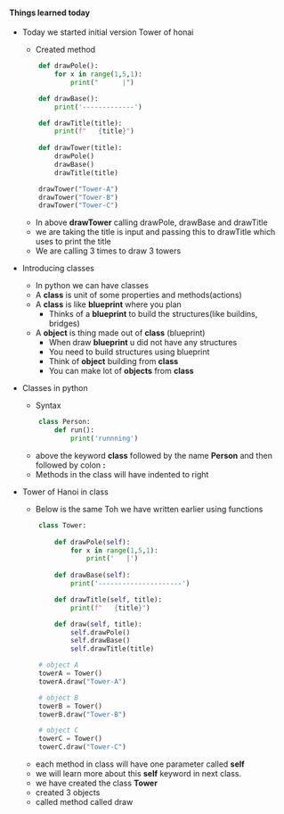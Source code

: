 #### Things learned today
* Today we started initial version Tower of honai 
    * Created method 
    ```python
        def drawPole():
            for x in range(1,5,1):
                print("      |")

        def drawBase():
            print('-------------')

        def drawTitle(title):
            print(f"   {title}")
        
        def drawTower(title):
            drawPole()
            drawBase()
            drawTitle(title)

        drawTower("Tower-A")
        drawTower("Tower-B")
        drawTower("Tower-C")
    ```
    * In above __drawTower__ calling drawPole, drawBase and drawTitle
    * we are taking the title is input and passing this to drawTitle which uses to print the title
    * We are calling 3 times to draw 3 towers

* Introducing classes 
    * In python we can have classes
    * A __class__ is unit of some properties and methods(actions)
    * A __class__  is like __blueprint__ where you plan
        * Thinks of a __blueprint__ to build the structures(like buildins, bridges) 
    * A __object__ is thing made out of __class__ (blueprint)
        * When draw __blueprint__ u did not have any structures
        * You need to build structures using blueprint
        * Think of __object__ building from __class__
        * You can make lot of __objects__ from __class__

* Classes in python
    * Syntax
    ```python
        class Person:
            def run():
                print('runnning')
    ```
    * above the keyword __class__ followed by the name __Person__ and then followed by colon __:__
    * Methods in the class will have indented to right

* Tower of Hanoi in class
    * Below is the same Toh we have written earlier using functions
    ```python
        class Tower:
            
            def drawPole(self):
                for x in range(1,5,1):
                    print('   |')
            
            def drawBase(self):
                print('---------------------')

            def drawTitle(self, title):
                print(f"   {title}")

            def draw(self, title):
                self.drawPole()
                self.drawBase()
                self.drawTitle(title)

        # object A
        towerA = Tower()
        towerA.draw("Tower-A")

        # object B
        towerB = Tower()
        towerB.draw("Tower-B")

        # object C
        towerC = Tower()
        towerC.draw("Tower-C")    
    ```
    * each method in class will have one parameter called __self__
    * we will learn more about this __self__ keyword in next class.
    * we have created the class __Tower__
    * created 3 objects
    * called method called draw
    

